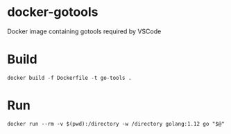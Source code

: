 # docker-gotools
Docker image containing gotools required by VSCode

# Build
```
docker build -f Dockerfile -t go-tools .
```

# Run
```
docker run --rm -v $(pwd):/directory -w /directory golang:1.12 go "$@"
```
